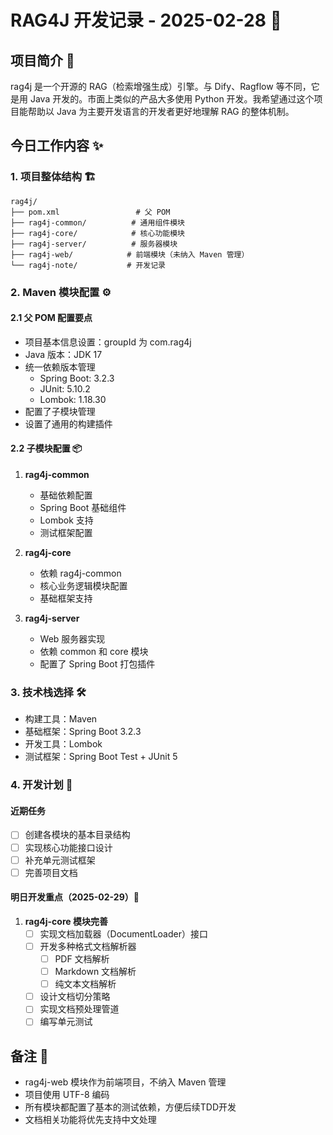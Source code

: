 # RAG4J 开发记录 - 2025-02-28 🚀

## 项目简介 📖

rag4j 是一个开源的 RAG（检索增强生成）引擎。与 Dify、Ragflow 等不同，它是用 Java 开发的。市面上类似的产品大多使用 Python 开发。我希望通过这个项目能帮助以 Java 为主要开发语言的开发者更好地理解 RAG 的整体机制。

## 今日工作内容 ✨

### 1. 项目整体结构 🏗️

```
rag4j/
├── pom.xml                 # 父 POM
├── rag4j-common/          # 通用组件模块
├── rag4j-core/            # 核心功能模块
├── rag4j-server/          # 服务器模块
├── rag4j-web/            # 前端模块（未纳入 Maven 管理）
└── rag4j-note/           # 开发记录
```

### 2. Maven 模块配置 ⚙️

#### 2.1 父 POM 配置要点
- 项目基本信息设置：groupId 为 com.rag4j
- Java 版本：JDK 17
- 统一依赖版本管理
  - Spring Boot: 3.2.3
  - JUnit: 5.10.2
  - Lombok: 1.18.30
- 配置了子模块管理
- 设置了通用的构建插件

#### 2.2 子模块配置 📦
1. **rag4j-common**
   - 基础依赖配置
   - Spring Boot 基础组件
   - Lombok 支持
   - 测试框架配置

2. **rag4j-core**
   - 依赖 rag4j-common
   - 核心业务逻辑模块配置
   - 基础框架支持

3. **rag4j-server**
   - Web 服务器实现
   - 依赖 common 和 core 模块
   - 配置了 Spring Boot 打包插件

### 3. 技术栈选择 🛠️
- 构建工具：Maven
- 基础框架：Spring Boot 3.2.3
- 开发工具：Lombok
- 测试框架：Spring Boot Test + JUnit 5

### 4. 开发计划 📅

#### 近期任务
- [ ] 创建各模块的基本目录结构
- [ ] 实现核心功能接口设计
- [ ] 补充单元测试框架
- [ ] 完善项目文档

#### 明日开发重点（2025-02-29）🎯
1. **rag4j-core 模块完善**
   - [ ] 实现文档加载器（DocumentLoader）接口
   - [ ] 开发多种格式文档解析器
     - [ ] PDF 文档解析
     - [ ] Markdown 文档解析
     - [ ] 纯文本文档解析
   - [ ] 设计文档切分策略
   - [ ] 实现文档预处理管道
   - [ ] 编写单元测试

## 备注 📝
- rag4j-web 模块作为前端项目，不纳入 Maven 管理
- 项目使用 UTF-8 编码
- 所有模块都配置了基本的测试依赖，方便后续TDD开发
- 文档相关功能将优先支持中文处理 